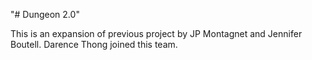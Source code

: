 "# Dungeon 2.0" 


This is an expansion of previous project by JP Montagnet and Jennifer Boutell. Darence Thong joined this team.